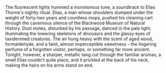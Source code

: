 The fluorescent lights hummed a monotonous tune, a soundtrack to Elias Thorne's nightly ritual.  Elias, a man whose shoulders slumped under the weight of forty-two years and countless mops, pushed his cleaning cart through the cavernous silence of the Blackwood Museum of Natural History.  Dust motes, disturbed by his passage, danced in the pale light, illuminating the towering skeletons of dinosaurs and the glassy eyes of taxidermied creatures.  The air hung heavy with the scent of aged wood, formaldehyde, and a faint, almost imperceptible sweetness – the lingering perfume of a forgotten visitor, perhaps, or something far more ancient. Tonight, however, a sharper, metallic tang cut through the familiar aromas, a smell Elias couldn't quite place, and it prickled at the back of his neck, making the hairs on his arms stand on end.
